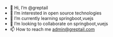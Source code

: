 - 👋 Hi, I’m @greptail
- 👀 I’m interested in open source technologies
- 🌱 I’m currently learning springboot,vuejs
- 💞️ I’m looking to collaborate on springboot,vuejs
- 📫 How to reach me admin@greptail.com

